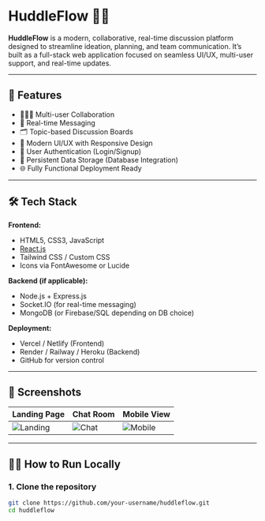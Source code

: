 # HuddleFlow 🧠💬

**HuddleFlow** is a modern, collaborative, real-time discussion platform designed to streamline ideation, planning, and team communication. It’s built as a full-stack web application focused on seamless UI/UX, multi-user support, and real-time updates.

---

## 🚀 Features

- 🧑‍🤝‍🧑 Multi-user Collaboration
- 💬 Real-time Messaging
- 🗂️ Topic-based Discussion Boards
- 🎨 Modern UI/UX with Responsive Design
- 🔐 User Authentication (Login/Signup)
- 📁 Persistent Data Storage (Database Integration)
- 🌐 Fully Functional Deployment Ready

---

## 🛠️ Tech Stack

**Frontend:**
- HTML5, CSS3, JavaScript
- [React.js](https://reactjs.org/)
- Tailwind CSS / Custom CSS
- Icons via FontAwesome or Lucide

**Backend (if applicable):**
- Node.js + Express.js
- Socket.IO (for real-time messaging)
- MongoDB (or Firebase/SQL depending on DB choice)

**Deployment:**
- Vercel / Netlify (Frontend)
- Render / Railway / Heroku (Backend)
- GitHub for version control

---

## 📸 Screenshots

| Landing Page | Chat Room | Mobile View |
|--------------|-----------|-------------|
| ![Landing](./screenshots/landing.png) | ![Chat](./screenshots/chat.png) | ![Mobile](./screenshots/mobile.png) |

---

## 🧑‍💻 How to Run Locally

### 1. Clone the repository

```bash
git clone https://github.com/your-username/huddleflow.git
cd huddleflow
